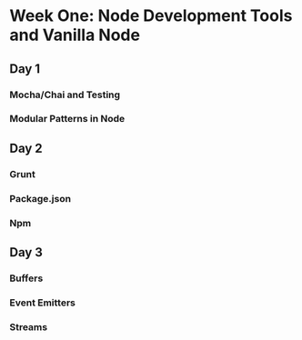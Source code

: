 # Week One: Node Development Tools and Vanilla Node
## Day 1 
### Mocha/Chai and Testing
### Modular Patterns in Node
## Day 2
### Grunt
### Package.json
### Npm
## Day 3
### Buffers
### Event Emitters
### Streams
